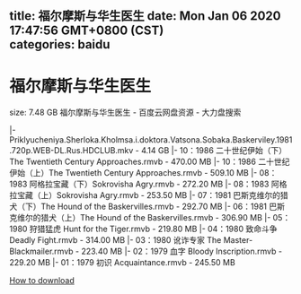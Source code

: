 
title: 福尔摩斯与华生医生
date: Mon Jan 06 2020 17:47:56 GMT+0800 (CST)    
categories: baidu
---

# 福尔摩斯与华生医生
size: 7.48 GB
 福尔摩斯与华生医生 - 百度云网盘资源 - 大力盘搜索
 
|- Priklyucheniya.Sherloka.Kholmsa.i.doktora.Vatsona.Sobaka.Baskerviley.1981.720p.WEB-DL.Rus.HDCLUB.mkv - 4.14 GB
|- 10：1986 二十世纪伊始（下）The Twentieth Century Approaches.rmvb - 470.00 MB
|- 10：1986 二十世纪伊始（上）The Twentieth Century Approaches.rmvb - 509.10 MB
|- 08：1983 阿格拉宝藏（下）Sokrovisha Agry.rmvb - 272.20 MB
|- 08：1983 阿格拉宝藏（上）Sokrovisha Agry.rmvb - 253.50 MB
|- 07：1981 巴斯克维尔的猎犬（下）The Hound of the Baskervilles.rmvb - 292.70 MB
|- 06：1981 巴斯克维尔的猎犬（上）The Hound of the Baskervilles.rmvb - 306.90 MB
|- 05：1980 狩猎猛虎 Hunt for the Tiger.rmvb - 219.80 MB
|- 04：1980 致命斗争 Deadly Fight.rmvb - 314.00 MB
|- 03：1980 讹诈专家 The Master-Blackmailer.rmvb - 223.40 MB
|- 02：1979 血字 Bloody Inscription.rmvb - 229.20 MB
|- 01：1979 初识 Acquaintance.rmvb - 245.50 MB

[How to download](https://bpcam.bemobtrk.com/go/2ceec3aa-1ca2-46d6-b9ff-aaa5c184517c?jno=1128)